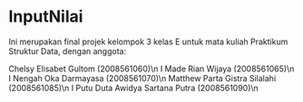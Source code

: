 # InputNilai
Ini merupakan final projek kelompok 3 kelas E untuk mata kuliah Praktikum Struktur Data, dengan anggota:

Chelsy Elisabet Gultom					      (2008561060)\n
I Made Rian Wijaya						        (2008561065)\n
I Nengah Oka Darmayasa		          	(2008561070)\n
Matthew Parta Gistra Silalahi		      (2008561085)\n
I Putu Duta Awidya Sartana Putra     	(2008561090)\n

